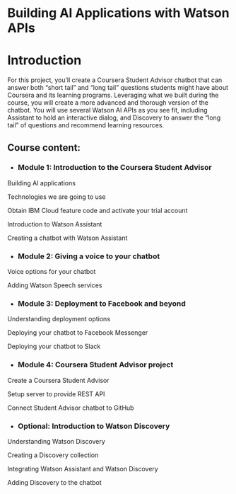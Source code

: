 # Building AI Applications with Watson APIs

# Introduction
For this project, you’ll create a Coursera Student Advisor chatbot that can answer both “short tail” and “long tail” questions students might have about Coursera and its learning programs. 
Leveraging what we built during the course, you will create a more advanced and thorough version of the chatbot. 
You will use several Watson AI APIs as you see fit, including Assistant to hold an interactive dialog, and Discovery to answer the “long tail” of questions and recommend learning resources.

## Course content:
* ### Module 1: Introduction to the Coursera Student Advisor

Building AI applications

Technologies we are going to use

Obtain IBM Cloud feature code and activate your trial account

Introduction to Watson Assistant

Creating a chatbot with Watson Assistant

* ### Module 2: Giving a voice to your chatbot

Voice options for your chatbot

Adding Watson Speech services

* ### Module 3: Deployment to Facebook and beyond

Understanding deployment options

Deploying your chatbot to Facebook Messenger

Deploying your chatbot to Slack

* ### Module 4: Coursera Student Advisor project

Create a Coursera Student Advisor

Setup server to provide REST API

Connect Student Advisor chatbot to GitHub

* ### Optional: Introduction to Watson Discovery

Understanding Watson Discovery

Creating a Discovery collection

Integrating Watson Assistant and Watson Discovery

Adding Discovery to the chatbot
